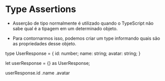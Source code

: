# Type Assertions

- Asserção de tipo normalmente é utilizado quando o TypeScript não sabe qual é a tipagem em um determinado objeto.

- Para contornarmos isso, podemos criar um type informando quais são as propriedades desse objeto.

type UserResponse = {
    id: number;
    name: string;
    avatar: string;
}

let userResponse = {} as UserResponse;

userResponse.id
            .name
            .avatar